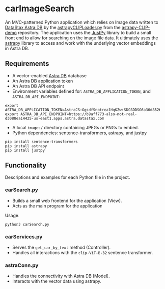 # carImageSearch

An MVC-patterned Python application which relies on Image data written to [DataStax Astra DB](https://astra.datastax.com) by the [astrapyCLIPLoader.py](https://github.com/aar0np/astrapy-CLIP-demo/blob/main/astrapyCLIPLoader.py) from the [astrapy-CLIP-demo](https://github.com/aar0np/astrapy-CLIP-demo) repository. The application uses the [JustPy](https://justpy.io/) library to build a small front end to allow for searching on the image file data. It ultimately uses the [astrapy](https://github.com/datastax/astrapy) library to access and work with the underlying vector embeddings in Astra DB.

## Requirements

 - A vector-enabled [Astra DB](https://astra.datastax.com) database
 - An Astra DB application token
 - An Astra DB API endpoint
 - Environment variables defined for: `ASTRA_DB_APPLICATION_TOKEN`, and `ASTRA_DB_API_ENDPOINT`:

```
export ASTRA_DB_APPLICATION_TOKEN=AstraCS:GgsdfSnotrealHqKZw:SDGSDDSG6a36d8526BLAHBLAHBLAHc18d40
export ASTRA_DB_API_ENDPOINT=https://b9aff773-also-not-real-d3088ea14425-us-east1.apps.astra.datastax.com
```

 - A local `images/` directory containing JPEGs or PNGs to embed.
 - Python dependencies: sentence-transformers, astrapy, and justpy

```
pip install sentence-transformers
pip install astrapy
pip install justpy
```

## Functionality

Descriptions and examples for each Python file in the project.

### carSearch.py

 - Builds a small web frontend for the application (View).
 - Acts as the main program for the application

Usage:

```
python3 carSearch.py
```

### carServices.py

 - Serves the `get_car_by_text` method (Controller).
 - Handles all interactions with the `clip-ViT-B-32` sentence transformer.

### astraConn.py

 - Handles the connectivity with Astra DB (Model).
 - Interacts with the vector data using astrapy.
